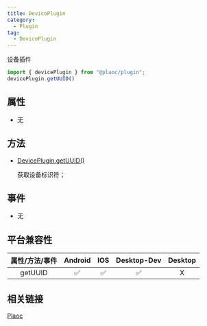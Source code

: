 ```yaml
---
title: DevicePlugin
category:
  - Plugin
tag:
  - DevicePlugin
---
```


设备插件

```js
import { devicePlugin } from "@plaoc/plugin";
devicePlugin.getUUID()
```

## 属性

  - 无

## 方法

  - [DevicePlugin.getUUID()](./get-uuid.md)

    获取设备标识符；

## 事件

  - 无

## 平台兼容性

| 属性/方法/事件 | Android | IOS | Desktop-Dev | Desktop |
|:------------:|:-------:|:---:|:-----------:|:-------:|
| getUUID      | ✅      | ✅   | ✅          | X       |

## 相关链接

[Plaoc](../index.md)


